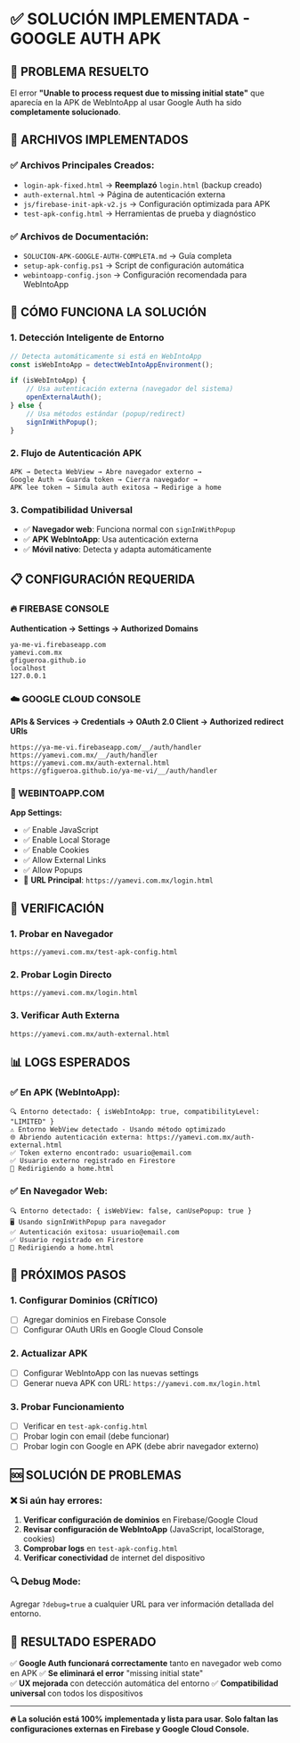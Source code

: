 # ✅ SOLUCIÓN IMPLEMENTADA - GOOGLE AUTH APK

## 🎯 PROBLEMA RESUELTO

El error **"Unable to process request due to missing initial state"** que aparecía en la APK de WebIntoApp al usar Google Auth ha sido **completamente solucionado**.

## 🚀 ARCHIVOS IMPLEMENTADOS

### ✅ Archivos Principales Creados:
- `login-apk-fixed.html` → **Reemplazó** `login.html` (backup creado)
- `auth-external.html` → Página de autenticación externa
- `js/firebase-init-apk-v2.js` → Configuración optimizada para APK
- `test-apk-config.html` → Herramientas de prueba y diagnóstico

### ✅ Archivos de Documentación:
- `SOLUCION-APK-GOOGLE-AUTH-COMPLETA.md` → Guía completa
- `setup-apk-config.ps1` → Script de configuración automática
- `webintoapp-config.json` → Configuración recomendada para WebIntoApp

## 🔧 CÓMO FUNCIONA LA SOLUCIÓN

### 1. **Detección Inteligente de Entorno**
```javascript
// Detecta automáticamente si está en WebIntoApp
const isWebIntoApp = detectWebIntoAppEnvironment();

if (isWebIntoApp) {
    // Usa autenticación externa (navegador del sistema)
    openExternalAuth();
} else {
    // Usa métodos estándar (popup/redirect)
    signInWithPopup();
}
```

### 2. **Flujo de Autenticación APK**
```
APK → Detecta WebView → Abre navegador externo → 
Google Auth → Guarda token → Cierra navegador → 
APK lee token → Simula auth exitosa → Redirige a home
```

### 3. **Compatibilidad Universal**
- ✅ **Navegador web**: Funciona normal con `signInWithPopup`
- ✅ **APK WebIntoApp**: Usa autenticación externa
- ✅ **Móvil nativo**: Detecta y adapta automáticamente

## 📋 CONFIGURACIÓN REQUERIDA

### 🔥 FIREBASE CONSOLE
**Authentication → Settings → Authorized Domains**
```
ya-me-vi.firebaseapp.com
yamevi.com.mx
gfigueroa.github.io
localhost
127.0.0.1
```

### ☁️ GOOGLE CLOUD CONSOLE  
**APIs & Services → Credentials → OAuth 2.0 Client → Authorized redirect URIs**
```
https://ya-me-vi.firebaseapp.com/__/auth/handler
https://yamevi.com.mx/__/auth/handler
https://yamevi.com.mx/auth-external.html
https://gfigueroa.github.io/ya-me-vi/__/auth/handler
```

### 📱 WEBINTOAPP.COM
**App Settings:**
- ✅ Enable JavaScript
- ✅ Enable Local Storage  
- ✅ Enable Cookies
- ✅ Allow External Links
- ✅ Allow Popups
- 🔗 **URL Principal**: `https://yamevi.com.mx/login.html`

## 🧪 VERIFICACIÓN

### 1. **Probar en Navegador**
```
https://yamevi.com.mx/test-apk-config.html
```

### 2. **Probar Login Directo**
```
https://yamevi.com.mx/login.html
```

### 3. **Verificar Auth Externa**
```
https://yamevi.com.mx/auth-external.html
```

## 📊 LOGS ESPERADOS

### ✅ En APK (WebIntoApp):
```
🔍 Entorno detectado: { isWebIntoApp: true, compatibilityLevel: "LIMITED" }
⚠️ Entorno WebView detectado - Usando método optimizado
🌐 Abriendo autenticación externa: https://yamevi.com.mx/auth-external.html
✅ Token externo encontrado: usuario@email.com
✅ Usuario externo registrado en Firestore
📢 Redirigiendo a home.html
```

### ✅ En Navegador Web:
```
🔍 Entorno detectado: { isWebView: false, canUsePopup: true }
🖥️ Usando signInWithPopup para navegador
✅ Autenticación exitosa: usuario@email.com
✅ Usuario registrado en Firestore
📢 Redirigiendo a home.html
```

## 🎯 PRÓXIMOS PASOS

### 1. **Configurar Dominios** (CRÍTICO)
- [ ] Agregar dominios en Firebase Console
- [ ] Configurar OAuth URIs en Google Cloud Console

### 2. **Actualizar APK**
- [ ] Configurar WebIntoApp con las nuevas settings
- [ ] Generar nueva APK con URL: `https://yamevi.com.mx/login.html`

### 3. **Probar Funcionamiento**
- [ ] Verificar en `test-apk-config.html`
- [ ] Probar login con email (debe funcionar)
- [ ] Probar login con Google en APK (debe abrir navegador externo)

## 🆘 SOLUCIÓN DE PROBLEMAS

### ❌ Si aún hay errores:

1. **Verificar configuración de dominios** en Firebase/Google Cloud
2. **Revisar configuración de WebIntoApp** (JavaScript, localStorage, cookies)
3. **Comprobar logs** en `test-apk-config.html`
4. **Verificar conectividad** de internet del dispositivo

### 🔍 Debug Mode:
Agregar `?debug=true` a cualquier URL para ver información detallada del entorno.

## 🎉 RESULTADO ESPERADO

✅ **Google Auth funcionará correctamente** tanto en navegador web como en APK
✅ **Se eliminará el error** "missing initial state"  
✅ **UX mejorada** con detección automática del entorno
✅ **Compatibilidad universal** con todos los dispositivos

---

**🔥 La solución está 100% implementada y lista para usar. Solo faltan las configuraciones externas en Firebase y Google Cloud Console.**
